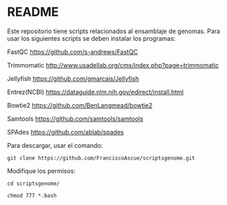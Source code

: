 # README

Este repositorio tiene scripts relacionados al ensamblaje de genomas.
Para usar los siguientes scripts se deben instalar los programas:

FastQC 		https://github.com/s-andrews/FastQC 

Trimmomatic 	http://www.usadellab.org/cms/index.php?page=trimmomatic

Jellyfish 	https://github.com/gmarcais/Jellyfish

Entrez(NCBI) 	https://dataguide.nlm.nih.gov/edirect/install.html

Bowtie2 	https://github.com/BenLangmead/bowtie2

Samtools 	https://github.com/samtools/samtools

SPAdes 		https://github.com/ablab/spades

Para descargar, usar el comando:

```git clone https://github.com/FranciscoAscue/scriptsgenome.git```

Modifique los permisos: 

```cd scriptsgenome/```

```chmod 777 *.bash```


